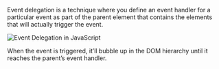 Event delegation is a technique where you define an event handler for a particular event as part of the parent element that contains the elements that will actually trigger the event.

![Event Delegation in JavaScript](https://assets.roadmap.sh/guest/event-delegation-explained-5e2vt.png)

When the event is triggered, it’ll bubble up in the DOM hierarchy until it reaches the parent’s event handler.
